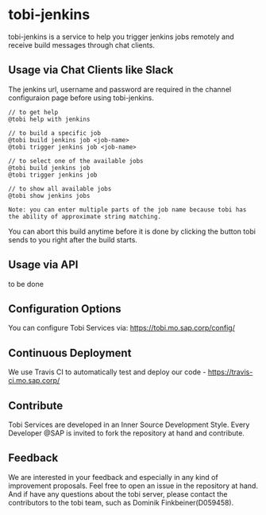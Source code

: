 # tobi-jenkins
tobi-jenkins is a service to help you trigger jenkins jobs remotely and receive build messages through chat clients.

## Usage via Chat Clients like Slack
The jenkins url, username and password are required in the channel configuraion page before using tobi-jenkins.
```
// to get help
@tobi help with jenkins

// to build a specific job
@tobi build jenkins job <job-name>
@tobi trigger jenkins job <job-name>

// to select one of the available jobs
@tobi build jenkins job
@tobi trigger jenkins job

// to show all available jobs
@tobi show jenkins jobs

Note: you can enter multiple parts of the job name because tobi has the ability of approximate string matching.
```

You can abort this build anytime before it is done by clicking the button tobi sends to you right after the build starts.

## Usage via API
to be done

## Configuration Options
You can configure Tobi Services via: https://tobi.mo.sap.corp/config/

## Continuous Deployment
We use Travis CI to automatically test and deploy our code - https://travis-ci.mo.sap.corp/

## Contribute
Tobi Services are developed in an Inner Source Development Style. Every Developer @SAP is invited to fork the repository at hand and contribute.

## Feedback
We are interested in your feedback and especially in any kind of improvement proposals. Feel free to open an issue in the repository at hand. And if have any questions about the tobi server, please contact the contributors to the tobi team, such as Dominik Finkbeiner(D059458).
